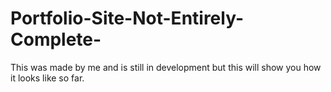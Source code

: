 # Portfolio-Site-Not-Entirely-Complete-
This was made by me and is still in development but this will show you how it looks like so far.
